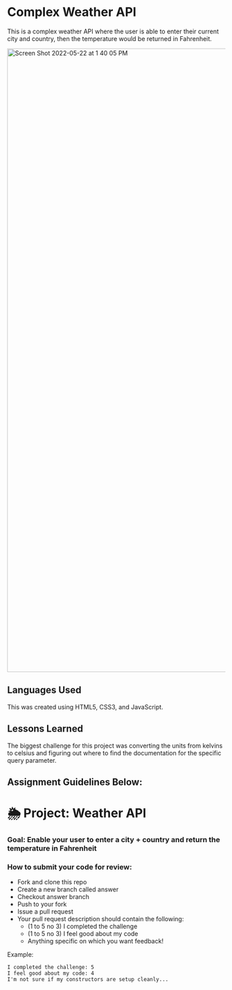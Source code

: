 # Complex Weather API

This is a complex weather API where the user is able to enter their current city and country, then the temperature would be returned in Fahrenheit. 

<img width="1436" alt="Screen Shot 2022-05-22 at 1 40 05 PM" src="https://user-images.githubusercontent.com/102008028/169708297-b099c0e2-710f-4a36-b4ab-52776e198fa9.png">

## Languages Used 

This was created using HTML5, CSS3, and JavaScript. 

## Lessons Learned 

The biggest challenge for this project was converting the units from kelvins  to celsius and figuring out where to find the documentation for the specific query parameter.

## Assignment Guidelines Below: 

# 🌦 Project: Weather API

### Goal: Enable your user to enter a city + country and return the temperature in Fahrenheit

### How to submit your code for review:

- Fork and clone this repo
- Create a new branch called answer
- Checkout answer branch
- Push to your fork
- Issue a pull request
- Your pull request description should contain the following:
  - (1 to 5 no 3) I completed the challenge
  - (1 to 5 no 3) I feel good about my code
  - Anything specific on which you want feedback!

Example:
```
I completed the challenge: 5
I feel good about my code: 4
I'm not sure if my constructors are setup cleanly...
```
